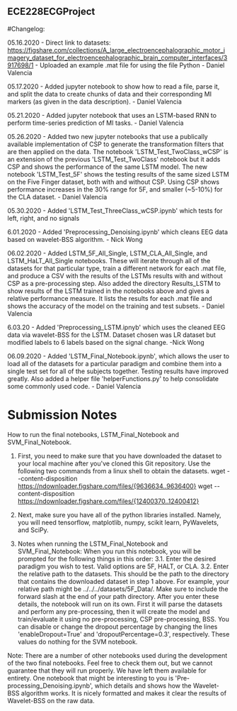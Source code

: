 ## ECE228ECGProject

#Changelog:

05.16.2020 - Direct link to datasets: https://figshare.com/collections/A_large_electroencephalographic_motor_imagery_dataset_for_electroencephalographic_brain_computer_interfaces/3917698/1 - Uploaded an example .mat file for using the file Python - Daniel Valencia

05.17.2020 - Added jupyter notebook to show how to read a file, parse it, and split the data to create chunks of data and their corresponding MI markers (as given in the data description). - Daniel Valencia

05.21.2020 - Added jupyter notebook that uses an LSTM-based RNN to perform time-series prediction of MI tasks. - Daniel Valencia

05.26.2020 - Added two new jupyter notebooks that use a publically available implementation of CSP to generate the transformation filters that are then applied on the data. The notebook 'LSTM_Test_TwoClass_wCSP' is an extension of the previous 'LSTM_Test_TwoClass' notebook but it adds CSP and shows the performance of the same LSTM model. The new notebook 'LSTM_Test_5F' shows the testing results of the same sized LSTM on the Five Finger dataset, both with and without CSP. Using CSP shows performance increases in the 30% range for 5F, and smaller (~5-10%) for the CLA dataset. - Daniel Valencia

05.30.2020 - Added 'LSTM_Test_ThreeClass_wCSP.ipynb' which tests for left, right, and no signals

6.01.2020  - Added 'Preprocessing_Denoising.ipynb' which cleans EEG data based on wavelet-BSS algorithm. - Nick Wong

06.02.2020 - Added LSTM_5F_All_Single, LSTM_CLA_All_Single, and LSTM_HaLT_All_Single notebooks. These will iterate through all of the datasets for that particular type, train a different network for each .mat file, and produce a CSV with the results of the LSTMs results with and without CSP as a pre-processing step. Also added the directory Results_LSTM to show results of the LSTM trained in the notebooks above and gives a relative performance measure. It lists the results for each .mat file and shows the accuracy of the model on the training and test subsets. - Daniel Valencia

6.03.20  - Added 'Preprocessing_LSTM.ipnyb' which uses the cleaned EEG data via wavelet-BSS for the LSTM.  Dataset chosen was LR dataset but modified labels to 6 labels based on the signal change.  -Nick Wong

06.09.2020 - Added 'LSTM_Final_Notebook.ipynb', which allows the user to load all of the datasets for a particular paradigm and combine them into a single test set for all of the subjects together. Testing results have improved greatly. Also added a helper file 'helperFunctions.py' to help consolidate some commonly used code. - Daniel Valencia


# Submission Notes
How to run the final notebooks, LSTM_Final_Notebook and SVM_Final_Notebook.
1. First, you need to make sure that you have downloaded the dataset to your local machine after you've cloned this Git repository. Use the following two commands from a linux shell to obtain the datasets.
	wget --content-disposition https://ndownloader.figshare.com/files/{9636634..9636400}
	wget --content-disposition https://ndownloader.figshare.com/files/{12400370..12400412}

2. Next, make sure you have all of the python libraries installed. Namely, you will need tensorflow, matplotlib, numpy, scikit learn, PyWavelets, and SciPy.

3. Notes when running the LSTM_Final_Notebook and SVM_Final_Notebook:
	When you run this notebook, you will be prompted for the following things in this order:
	3.1. Enter the desired paradigm you wish to test. Valid options are 5F, HALT, or CLA.
	3.2. Enter the relative path to the datasets. This should be the path to the directory that contains the downloaded dataset in step 1 above. For example, your relative path might be ../../../datasets/5F_Data/. Make sure to include the forward slash at the end of your path directory.
	After you enter these details, the notebook will run on its own. First it will parse the datasets and perform any pre-processing, then it will create the model and train/evaluate it using no pre-processing, CSP pre-processing, BSS. You can disable or change the dropout percentage by changing the lines 'enableDropout=True' and 'dropoutPercentage=0.3', respectively. These values do nothing for the SVM notebook.

Note: There are a number of other notebooks used during the development of the two final notebooks. Feel free to check them out, but we cannot guarantee that they will run properly. We have left them available for entirety. One notebook that might be interesting to you is 'Pre-processing_Denoising.ipynb', which details and shows how the Wavelet-BSS algorithm works. It is nicely formatted and makes it clear the results of Wavelet-BSS on the raw data.

